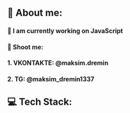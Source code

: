 
## 💫 About me:
#### 🔭 I am currently working on JavaScript
#### 💬 Shoot me:
#### 1. VKONTAKTE: @maksim.dremin
#### 2. TG: @maksim_dremin1337
##
## 💻 Tech Stack: